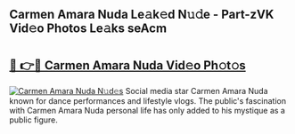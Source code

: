 ## Carmen Amara Nuda Le𝚊k𝚎d N𝚞𝚍e - Part-zVK Vid𝚎o Photos Le𝚊ks seAcm

# <h2><a href="http://fbd3qbv.evod.top/?m=Carmen+Amara+Nuda">🔗 👉🔴 Carmen Amara Nuda Vid𝚎o Ph𝚘t𝚘s</a></h2>

[![Carmen Amara Nuda N𝚞d𝚎s](https://i.imgur.com/8V9OHl7.gif)](http://fbd3qbv.evod.top/?m=Carmen+Amara+Nuda)
Social media star Carmen Amara Nuda known for dance performances and lifestyle vlogs. The public's fascination with Carmen Amara Nuda personal life has only added to his mystique as a public figure. 
